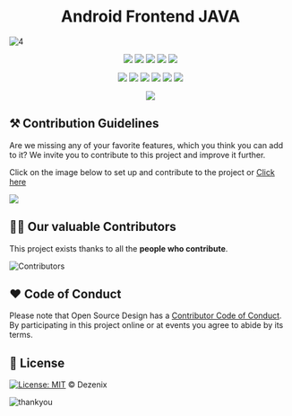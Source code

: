 <h1 align="center">Android Frontend JAVA</h1>

![4](https://user-images.githubusercontent.com/79747022/138425720-a78592ea-ffca-43bb-9261-b438facbfb03.png)

<div align="center">

<a href="https://github.com/Dezenix/android-frontend-java"><img src="https://badges.frapsoft.com/os/v1/open-source.svg?v=103"></a>
<a href="https://github.com/Dezenix/android-frontend-java"><img src="https://img.shields.io/badge/Built%20by-Designers-0059b3"></a>
<a href="https://github.com/Dezenix/android-frontend-java"><img src="https://img.shields.io/static/v1.svg?label=Contributions&message=Welcome&color=yellow"></a>
<a href="https://github.com/Dezenix/"><img src="https://img.shields.io/badge/Maintained%3F-yes-brightgreen.svg?v=103"></a>
<a href="https://github.com/Dezenix/android-frontend-java/blob/master/LICENSE"><img src="https://img.shields.io/badge/license-MIT-blue.svg?v=103"></a>

<a href="https://github.com/Dezenix/android-frontend-java/graphs/contributors"><img src="https://img.shields.io/github/contributors/Dezenix/android-frontend-java?color=brightgreen"></a>
<a href="https://github.com/Dezenix/android-frontend-java/stargazers"><img src="https://img.shields.io/github/stars/Dezenix/android-frontend-java?color=0059b3"></a>
<a href="https://github.com/Dezenix/android-frontend-java/network/members"><img src="https://img.shields.io/github/forks/Dezenix/android-frontend-java?color=yellow"></a>
<a href="https://github.com/Dezenix/android-frontend-java/issues?q=is%3Aissue+is%3Aclosed"><img src="https://img.shields.io/github/issues-closed-raw/Dezenix/android-frontend-java?color=yellow"></a>
<a href="https://github.com/Dezenix/android-frontend-java/pulls"><img src="https://img.shields.io/github/issues-pr/Dezenix/android-frontend-java?color=brightgreen"></a>
<a href="https://github.com/Dezenix/android-frontend-java/pulls?q=is%3Apr+is%3Aclosed"><img src="https://img.shields.io/github/issues-pr-closed-raw/Dezenix/android-frontend-java?color=0059b3"></a>
<!-- <a href="https://github.com/Dezenix/android-frontend-java/issues"><img src="https://img.shields.io/github/issues/Dezenix/android-frontend-java?color=0059b3"></a> -->
<img src="https://user-images.githubusercontent.com/73097560/115834477-dbab4500-a447-11eb-908a-139a6edaec5c.gif">
  
</div>

## ⚒️ Contribution Guidelines

Are we missing any of your favorite features, which you think you can add to it? We invite you to contribute to this project and improve it further.

Click on the image below to set up and contribute to the project or [Click here](https://github.com/Dezenix/.github/blob/main/CONTRIBUTING.md)

[![](https://user-images.githubusercontent.com/64855541/138306649-c5908e14-db8b-4d7f-a1f5-06c44f571e00.png)](https://github.com/Dezenix/.github/blob/main/CONTRIBUTING.md)

## 👨‍💻 Our valuable Contributors

This project exists thanks to all the **people who contribute**.

![Contributors](https://contributors-img.web.app/image?repo=Dezenix/android-frontend-java)

## ❤️ Code of Conduct

Please note that Open Source Design has a [Contributor Code of Conduct](https://github.com/Dezenix/.github/blob/main/CODE_OF_CONDUCT.md). By participating in this project online or at events you agree to abide by its terms.

## 📜 License

[![License: MIT](https://img.shields.io/badge/License-MIT-yellow.svg)](./LICENSE) © Dezenix

![thankyou](https://user-images.githubusercontent.com/64855541/138306714-011473dd-9d07-41f7-9191-03f500565923.png)
